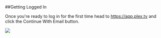##Getting Logged In

Once you're ready to log in for the first time head to https://app.plex.tv and click the Continue With Email button.

<img src="https://via.placeholder.com/320x200.png">

